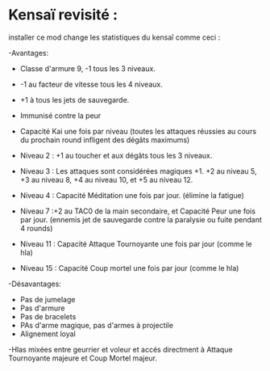 # Kensaï revisité :

installer ce mod change les statistiques du kensaî comme ceci :

-Avantages:
- Classe d'armure 9, -1 tous les 3 niveaux.
- -1 au facteur de vitesse tous les 4 niveaux.
- +1 à tous les jets de sauvegarde.
- Immunisé contre la peur
- Capacité Kai une fois par niveau (toutes les attaques réussies au cours du prochain round infligent des dégâts maximums)

- Niveau 2 : +1 au toucher et aux dégâts tous les 3 niveaux.
- Niveau 3 : Les attaques sont considérées magiques +1. +2 au niveau 5, +3 au niveau 8, +4 au niveau 10, et +5 au niveau 12. 
- Niveau 4 : Capacité Méditation une fois par jour. (élimine la fatigue)
- Niveau 7 :+2 au TAC0 de la main secondaire, et Capacité Peur une fois par jour. (ennemis jet de sauvegarde contre la paralysie ou fuite pendant 4 rounds)
- Niveau 11 : Capacité Attaque Tournoyante une fois par jour (comme le hla)
- Niveau 15 : Capacité Coup mortel une fois par jour (comme le hla)
  
-Désavantages:
- Pas de jumelage
- Pas d'armure
- Pas de bracelets
- PAs d'arme magique, pas d'armes à projectile
- Alignement loyal

-Hlas mixées entre geurrier et voleur et accés directment à Attaque Tournoyante majeure et Coup Mortel majeur.
